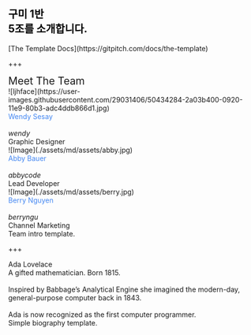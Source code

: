 
<!-- .slide: data-background-image="./assets/md/assets/pencils.jpg" data-background-size="100% 100%" data-background-position="center" data-background=" " data-background-repeat=" " data-background-transition="none" -->

<span class="menu-title" style="display: none">About Templates</span>

## <span style="color: black">구미 1반<br>5조를 소개합니다.</span>

<i class="fa fa-arrow-down text-black" aria-hidden="true"> </i>

<div class="south docslink span-50">
[The Template Docs](https://gitpitch.com/docs/the-template)
</div>


+++
<!-- .slide: data-background-image="./assets/md/assets/blue.jpg" data-background-size="100% 50%" data-background-position="top" data-background="white" data-background-repeat=" " data-background-transition="none" -->

<span class="menu-title" style="display: none">Meet The Team</span>

<div class="north text-white span-100">
<span style="font-size: 1.5em">Meet The Team</span>
</div>

<div class="west about-team-pic">
![ljhface](https://user-images.githubusercontent.com/29031406/50434284-2a03b400-0920-11e9-80b3-adc4ddb866d1.jpg)
</div>

<div class="south-west text-06">
<span style="color: #4487F2">Wendy Sesay</span>
<br><br>
<i class="fa fa-twitter" aria-hidden="true"> wendy</i>
<br>
Graphic Designer
</div>

<div class="midpoint about-team-pic about-team-pic-center">
![Image](./assets/md/assets/abby.jpg)
</div>

<div class="south text-06">
<span style="color: #4487F2">Abby Bauer</span>
<br><br>
<i class="fa fa-github" aria-hidden="true"> abbycode</i>
<br>
Lead Developer
</div>

<div class="east about-team-pic">
![Image](./assets/md/assets/berry.jpg)
</div>

<div class="south-east text-06">
<span style="color: #4487F2">Berry Nguyen</span>
<br><br>
<i class="fa fa-linkedin" aria-hidden="true"> berryngu</i>
<br>
Channel Marketing
</div>

<div class="north-east template-note text-white">
Team intro template.
</div>

+++
<!-- .slide: data-background-image="./assets/md/assets/lovelace.jpg" data-background-size="42% 65%" data-background-position="right" data-background=" " data-background-repeat=" " data-background-transition="none" -->

<span class="menu-title" style="display: none">Personal Biography</span>

<div class="north-west bio-name">
Ada Lovelace
</div>

<div class="west text-08 span-60">
A gifted mathematician. Born 1815.
<br><br>
Inspired by Babbage’s Analytical Engine she imagined the modern-day, general-purpose computer back in 1843.<br><br>Ada is now recognized as the first computer programmer.
</div>

<div class="south-west template-note text-gray">
Simple biography template.
</div>
